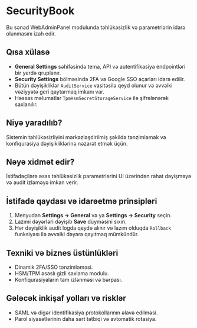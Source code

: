# SecurityBook

Bu sənəd WebAdminPanel modulunda təhlükəsizlik və parametrlərin idarə olunmasını izah edir.

## Qısa xülasə
- **General Settings** səhifəsində tema, API və autentifikasiya endpointləri bir yerdə qruplanır.
- **Security Settings** bölməsində 2FA və Google SSO açarları idarə edilir.
- Bütün dəyişikliklər `AuditService` vasitəsilə qeyd olunur və əvvəlki vəziyyətə geri qaytarmaq imkanı var.
- Həssas məlumatlar `TpmHsmSecretStorageService` ilə şifrələnərək saxlanılır.

## Niyə yaradılıb?
Sistemin təhlükəsizliyini mərkəzləşdirilmiş şəkildə tənzimləmək və konfiqurasiya dəyişikliklərinə nəzarət etmək üçün.

## Nəyə xidmət edir?
İstifadəçilərə əsas təhlükəsizlik parametrlərini UI üzərindən rahat dəyişməyə və audit izləməyə imkan verir.

## İstifadə qaydası və idarəetmə prinsipləri
1. Menyudan **Settings → General** və ya **Settings → Security** seçin.
2. Lazımi dəyərləri dəyişib **Save** düyməsini sıxın.
3. Hər dəyişiklik audit logda qeydə alınır və lazım olduqda `Rollback` funksiyası ilə əvvəlki dəyərə qayıtmaq mümkündür.

## Texniki və biznes üstünlükləri
- Dinamik 2FA/SSO tənzimləməsi.
- HSM/TPM əsaslı gizli saxlama modulu.
- Konfiqurasiyaların tam izlənməsi və bərpası.

## Gələcək inkişaf yolları və risklər
- SAML və digər identifikasiya protokollarının əlavə edilməsi.
- Parol siyasətlərinin daha sərt tətbiqi və avtomatik rotasiya.

